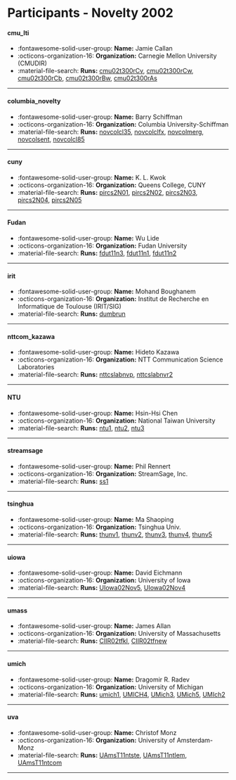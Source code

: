 # Participants - Novelty 2002 

#### cmu_lti
 - :fontawesome-solid-user-group: **Name:** Jamie Callan
 - :octicons-organization-16: **Organization:** Carnegie Mellon University (CMUDIR)
 - :material-file-search: **Runs:** [cmu02t300rCv](./runs.md#cmu02t300rcv), [cmu02t300rCw](./runs.md#cmu02t300rcw), [cmu02t300rCb](./runs.md#cmu02t300rcb), [cmu02t300rBw](./runs.md#cmu02t300rbw), [cmu02t300rAs](./runs.md#cmu02t300ras)

---
#### columbia_novelty
 - :fontawesome-solid-user-group: **Name:** Barry Schiffman
 - :octicons-organization-16: **Organization:** Columbia University-Schiffman
 - :material-file-search: **Runs:** [novcolcl35](./runs.md#novcolcl35), [novcolclfx](./runs.md#novcolclfx), [novcolmerg](./runs.md#novcolmerg), [novcolsent](./runs.md#novcolsent), [novcolcl85](./runs.md#novcolcl85)

---
#### cuny
 - :fontawesome-solid-user-group: **Name:** K. L. Kwok
 - :octicons-organization-16: **Organization:** Queens College, CUNY
 - :material-file-search: **Runs:** [pircs2N01](./runs.md#pircs2n01), [pircs2N02](./runs.md#pircs2n02), [pircs2N03](./runs.md#pircs2n03), [pircs2N04](./runs.md#pircs2n04), [pircs2N05](./runs.md#pircs2n05)

---
#### Fudan
 - :fontawesome-solid-user-group: **Name:** Wu Lide
 - :octicons-organization-16: **Organization:** Fudan University
 - :material-file-search: **Runs:** [fdut11n3](./runs.md#fdut11n3), [fdut11n1](./runs.md#fdut11n1), [fdut11n2](./runs.md#fdut11n2)

---
#### irit
 - :fontawesome-solid-user-group: **Name:** Mohand Boughanem
 - :octicons-organization-16: **Organization:** Institut de Recherche en Informatique de Toulouse (IRIT/SIG)
 - :material-file-search: **Runs:** [dumbrun](./runs.md#dumbrun)

---
#### nttcom_kazawa
 - :fontawesome-solid-user-group: **Name:** Hideto Kazawa
 - :octicons-organization-16: **Organization:** NTT Communication Science Laboratories
 - :material-file-search: **Runs:** [nttcslabnvp](./runs.md#nttcslabnvp), [nttcslabnvr2](./runs.md#nttcslabnvr2)

---
#### NTU
 - :fontawesome-solid-user-group: **Name:** Hsin-Hsi Chen
 - :octicons-organization-16: **Organization:** National Taiwan University
 - :material-file-search: **Runs:** [ntu1](./runs.md#ntu1), [ntu2](./runs.md#ntu2), [ntu3](./runs.md#ntu3)

---
#### streamsage
 - :fontawesome-solid-user-group: **Name:** Phil Rennert
 - :octicons-organization-16: **Organization:** StreamSage, Inc.
 - :material-file-search: **Runs:** [ss1](./runs.md#ss1)

---
#### tsinghua
 - :fontawesome-solid-user-group: **Name:** Ma Shaoping
 - :octicons-organization-16: **Organization:** Tsinghua Univ.
 - :material-file-search: **Runs:** [thunv1](./runs.md#thunv1), [thunv2](./runs.md#thunv2), [thunv3](./runs.md#thunv3), [thunv4](./runs.md#thunv4), [thunv5](./runs.md#thunv5)

---
#### uiowa
 - :fontawesome-solid-user-group: **Name:** David Eichmann
 - :octicons-organization-16: **Organization:** University of Iowa
 - :material-file-search: **Runs:** [UIowa02Nov5](./runs.md#uiowa02nov5), [UIowa02Nov4](./runs.md#uiowa02nov4)

---
#### umass
 - :fontawesome-solid-user-group: **Name:** James Allan
 - :octicons-organization-16: **Organization:** University of Massachusetts
 - :material-file-search: **Runs:** [CIIR02tfkl](./runs.md#ciir02tfkl), [CIIR02tfnew](./runs.md#ciir02tfnew)

---
#### umich
 - :fontawesome-solid-user-group: **Name:** Dragomir R. Radev
 - :octicons-organization-16: **Organization:** University of Michigan
 - :material-file-search: **Runs:** [umich1](./runs.md#umich1), [UMICH4](./runs.md#umich4), [UMich3](./runs.md#umich3), [UMich5](./runs.md#umich5), [UMIch2](./runs.md#umich2)

---
#### uva
 - :fontawesome-solid-user-group: **Name:** Christof Monz
 - :octicons-organization-16: **Organization:** University of Amsterdam-Monz
 - :material-file-search: **Runs:** [UAmsT11ntste](./runs.md#uamst11ntste), [UAmsT11ntlem](./runs.md#uamst11ntlem), [UAmsT11ntcom](./runs.md#uamst11ntcom)

---
